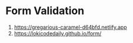 # Form Validation
1. https://gregarious-caramel-d64bfd.netlify.app
2. https://lokicodedaily.github.io/form/
